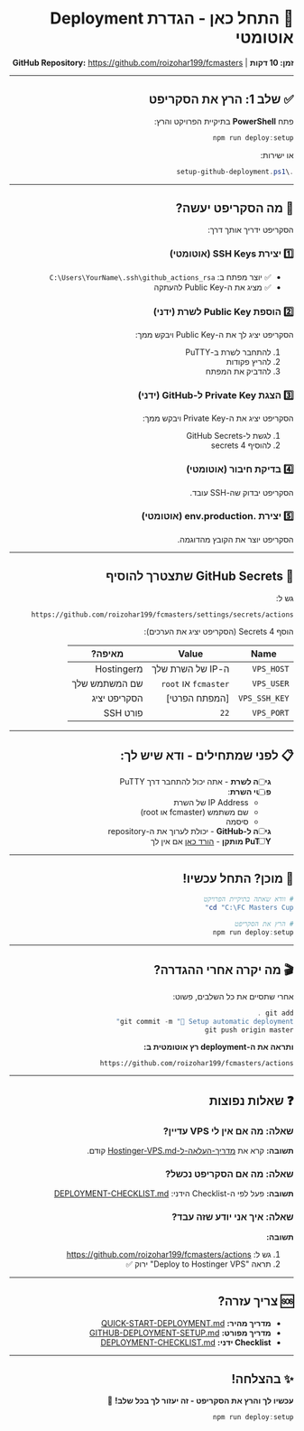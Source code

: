 <div dir="rtl" style="text-align: right;">

# 🎯 התחל כאן - הגדרת Deployment אוטומטי

**זמן: 10 דקות** | **GitHub Repository:** https://github.com/roizohar199/fcmasters

---

## ✅ שלב 1: הרץ את הסקריפט

פתח **PowerShell** בתיקיית הפרויקט והרץ:

```powershell
npm run deploy:setup
```

או ישירות:

```powershell
.\setup-github-deployment.ps1
```

---

## 📝 מה הסקריפט יעשה?

הסקריפט ידריך אותך דרך:

### 1️⃣ יצירת SSH Keys (אוטומטי)
- ✅ יוצר מפתח ב: `C:\Users\YourName\.ssh\github_actions_rsa`
- ✅ מציג את ה-Public Key להעתקה

### 2️⃣ הוספת Public Key לשרת (ידני)
הסקריפט יציג לך את ה-Public Key ויבקש ממך:
1. להתחבר לשרת ב-PuTTY
2. להריץ פקודות
3. להדביק את המפתח

### 3️⃣ הצגת Private Key ל-GitHub (ידני)
הסקריפט יציג את ה-Private Key ויבקש ממך:
1. לגשת ל-GitHub Secrets
2. להוסיף 4 secrets

### 4️⃣ בדיקת חיבור (אוטומטי)
הסקריפט יבדוק שה-SSH עובד.

### 5️⃣ יצירת .env.production (אוטומטי)
הסקריפט יוצר את הקובץ מהדוגמה.

---

## 🔑 GitHub Secrets שתצטרך להוסיף

גש ל:
```
https://github.com/roizohar199/fcmasters/settings/secrets/actions
```

הוסף 4 Secrets (הסקריפט יציג את הערכים):

| Name | Value | מאיפה? |
|------|-------|--------|
| `VPS_HOST` | ה-IP של השרת שלך | מHostinger |
| `VPS_USER` | `fcmaster` או `root` | שם המשתמש שלך |
| `VPS_SSH_KEY` | [המפתח הפרטי] | הסקריפט יציג |
| `VPS_PORT` | `22` | פורט SSH |

---

## 📋 לפני שמתחילים - ודא שיש לך:

- [ ] **גישה לשרת** - אתה יכול להתחבר דרך PuTTY
- [ ] **פרטי השרת**:
  - IP Address של השרת
  - שם משתמש (fcmaster או root)
  - סיסמה
- [ ] **גישה ל-GitHub** - יכולת לערוך את ה-repository
- [ ] **PuTTY מותקן** - [הורד כאן](https://www.putty.org/) אם אין לך

---

## 🚀 מוכן? התחל עכשיו!

```powershell
# וודא שאתה בתיקיית הפרויקט
cd "C:\FC Masters Cup"

# הרץ את הסקריפט
npm run deploy:setup
```

---

## 🎬 מה יקרה אחרי ההגדרה?

אחרי שתסיים את כל השלבים, פשוט:

```powershell
git add .
git commit -m "🚀 Setup automatic deployment"
git push origin master
```

**ותראה את ה-deployment רץ אוטומטית ב:**
```
https://github.com/roizohar199/fcmasters/actions
```

---

## ❓ שאלות נפוצות

### שאלה: מה אם אין לי VPS עדיין?
**תשובה:** קרא את [מדריך-העלאה-ל-Hostinger-VPS.md](מדריך-העלאה-ל-Hostinger-VPS.md) קודם.

### שאלה: מה אם הסקריפט נכשל?
**תשובה:** פעל לפי ה-Checklist הידני: [DEPLOYMENT-CHECKLIST.md](DEPLOYMENT-CHECKLIST.md)

### שאלה: איך אני יודע שזה עבד?
**תשובה:** 
1. גש ל: https://github.com/roizohar199/fcmasters/actions
2. תראה "Deploy to Hostinger VPS" ירוק ✅

---

## 🆘 צריך עזרה?

- **מדריך מהיר:** [QUICK-START-DEPLOYMENT.md](QUICK-START-DEPLOYMENT.md)
- **מדריך מפורט:** [GITHUB-DEPLOYMENT-SETUP.md](GITHUB-DEPLOYMENT-SETUP.md)
- **Checklist ידני:** [DEPLOYMENT-CHECKLIST.md](DEPLOYMENT-CHECKLIST.md)

---

## ✨ בהצלחה!

**עכשיו לך והרץ את הסקריפט - זה יעזור לך בכל שלב!** 💪

```powershell
npm run deploy:setup
```

</div>

